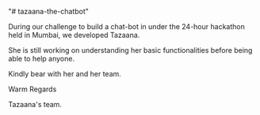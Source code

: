 "# tazaana-the-chatbot" 

During our challenge to build a chat-bot in under the 24-hour hackathon held in Mumbai, we developed Tazaana. 

She is still working on understanding her basic functionalities before being able to help anyone.  

Kindly bear with her and her team. 

Warm Regards

Tazaana's team.
